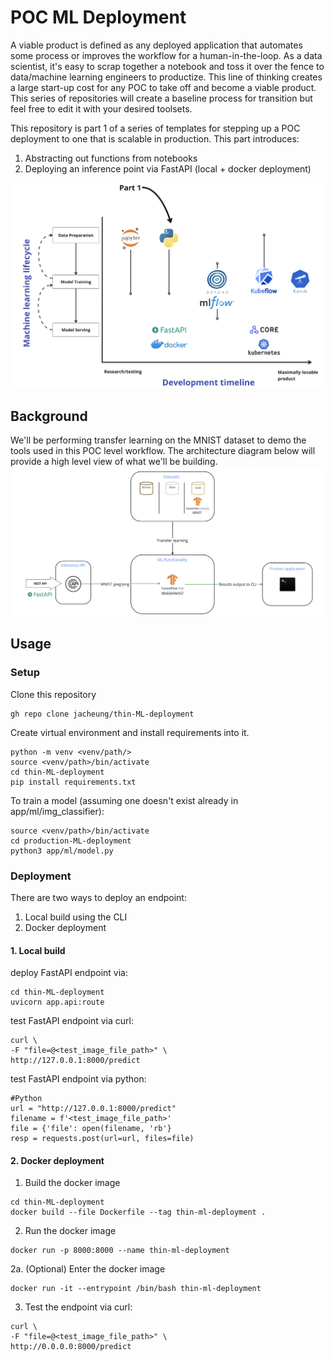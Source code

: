 # POC ML Deployment
 A viable product is defined as any deployed application that automates some process or improves the workflow for a human-in-the-loop. As a data scientist, it's easy to scrap together a notebook and toss it over the fence to data/machine learning engineers to productize. This line of thinking creates a large start-up cost for any POC to take off and become a viable product. This series of repositories will create a baseline process for transition but feel free to edit it with your desired toolsets. 

This repository is part 1 of a series of templates for stepping up a POC deployment to one that is scalable in production. This part introduces:
1. Abstracting out functions from notebooks
2. Deploying an inference point via FastAPI (local + docker deployment) 

![](/docs/vision-poc.png)

## Background
We'll be performing transfer learning on the MNIST dataset to demo the tools used in this POC level workflow. The architecture diagram below will provide a high level view of what we'll be building.
![](/docs/architecture-poc.png)

## Usage
### Setup
Clone this repository 
```
gh repo clone jacheung/thin-ML-deployment
```

Create virtual environment and install requirements into it.
```
python -m venv <venv/path/>
source <venv/path>/bin/activate
cd thin-ML-deployment
pip install requirements.txt
```

To train a model (assuming one doesn't exist already in app/ml/img_classifier):
```
source <venv/path>/bin/activate
cd production-ML-deployment
python3 app/ml/model.py 
```

### Deployment
There are two ways to deploy an endpoint:
1. Local build using the CLI 
2. Docker deployment

#### 1. Local build
deploy FastAPI endpoint via:  
```
cd thin-ML-deployment  
uvicorn app.api:route   
```

test FastAPI endpoint via curl:  
```
curl \  
-F "file=@<test_image_file_path>" \  
http://127.0.0.1:8000/predict  
```

test FastAPI endpoint via python:  
```
#Python
url = "http://127.0.0.1:8000/predict"
filename = f'<test_image_file_path>'
file = {'file': open(filename, 'rb'}
resp = requests.post(url=url, files=file)
```

#### 2. Docker deployment 
1. Build the docker image 
``` 
cd thin-ML-deployment
docker build --file Dockerfile --tag thin-ml-deployment . 
```
2. Run the docker image
```
docker run -p 8000:8000 --name thin-ml-deployment
```
2a. (Optional) Enter the docker image
```
docker run -it --entrypoint /bin/bash thin-ml-deployment
```

3. Test the endpoint via curl:
```
curl \  
-F "file=@<test_image_file_path>" \  
http://0.0.0.0:8000/predict
```
